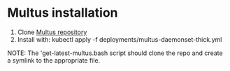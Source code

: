 # Multus installation

1. Clone [Multus repository](https://github.com/k8snetworkplumbingwg/multus-cni.git)
2. Install with: kubectl apply -f deployments/multus-daemonset-thick.yml

NOTE: The 'get-latest-multus.bash script should clone the repo and create a symlink to the 
      appropriate file.

